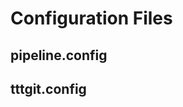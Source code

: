 # <a id="Config Files"></a> Configuration Files
## <a id="pipeline.config"></a> pipeline.config
## <a id="tttgit.config"></a> tttgit.config